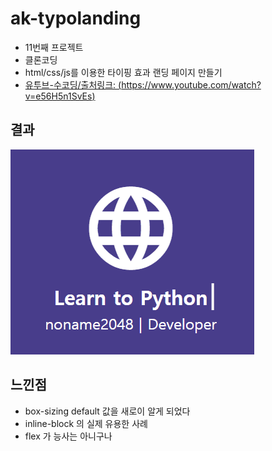 # ak-typolanding

-   11번째 프로젝트
-   클론코딩
-   html/css/js를 이용한 타이핑 효과 랜딩 페이지 만들기
-   [유투브-수코딩/출처링크: (https://www.youtube.com/watch?v=e56H5n1SvEs)](https://www.youtube.com/watch?v=e56H5n1SvEs)

## 결과

![result.gif](./result.gif)

## 느낀점

-   box-sizing default 값을 새로이 알게 되었다
-   inline-block 의 실제 유용한 사례
-   flex 가 능사는 아니구나
